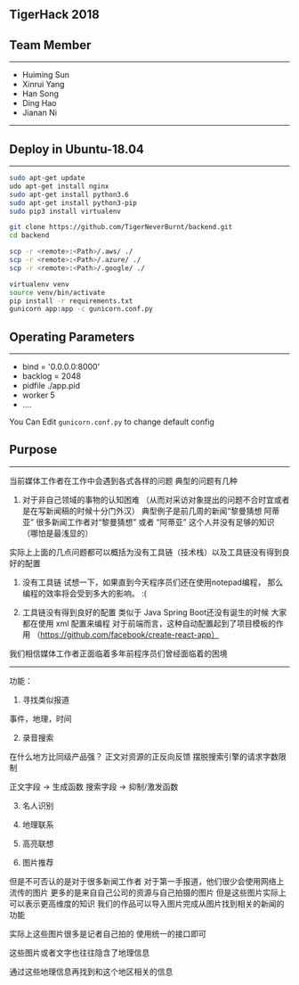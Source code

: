 ## TigerHack 2018

## Team Member

---

- Huiming Sun 
- Xinrui Yang
- Han Song
- Ding Hao
- Jianan Ni

---

## Deploy in Ubuntu-18.04

---

```bash
sudo apt-get update
udo apt-get install nginx
sudo apt-get install python3.6
sudo apt-get install python3-pip
sudo pip3 install virtualenv
```
```bash
git clone https://github.com/TigerNeverBurnt/backend.git
cd backend
```

```bash
scp -r <remote>:<Path>/.aws/ ./
scp -r <remote>:<Path>/.azure/ ./
scp -r <remote>:<Path>/.google/ ./
```

```bash
virtualenv venv 
source venv/bin/activate
pip install -r requirements.txt
gunicorn app:app -c gunicorn.conf.py
```

## Operating Parameters

---

- bind = '0.0.0.0:8000'
- backlog = 2048
- pidfile ./app.pid
- worker 5
- ....

You Can Edit `gunicorn.conf.py` to change default config 


## Purpose

---

当前媒体工作者在工作中会遇到各式各样的问题
典型的问题有几种

1. 对于非自己领域的事物的认知困难 （从而对采访对象提出的问题不合时宜或者是在写新闻稿的时候十分门外汉）
典型例子是前几周的新闻“黎曼猜想 阿蒂亚”
很多新闻工作者对“黎曼猜想” 或者 “阿蒂亚” 这个人并没有足够的知识（哪怕是最浅显的）

实际上上面的几点问题都可以概括为没有工具链（技术栈）以及工具链没有得到良好的配置

1. 没有工具链
试想一下，如果直到今天程序员们还在使用notepad编程，
那么编程的效率将会受到多大的影响。 :(

2. 工具链没有得到良好的配置
类似于 Java Spring Boot还没有诞生的时候
大家都在使用 xml 配置来编程
对于前端而言，这种自动配置起到了项目模板的作用
（https://github.com/facebook/create-react-app）

我们相信媒体工作者正面临着多年前程序员们曾经面临着的困境
 

---

功能：

1. 寻找类似报道

事件，地理，时间

2. 录音搜索

在什么地方比同级产品强？
正文对资源的正反向反馈
摆脱搜索引擎的请求字数限制


正文字段 -> 生成函数
搜索字段 -> 抑制/激发函数

3. 名人识别


4. 地理联系


5. 高亮联想

6. 图片推荐

但是不可否认的是对于很多新闻工作者
对于第一手报道，他们很少会使用网络上流传的图片
更多的是来自自己公司的资源与自己拍摄的图片
但是这些图片实际上可以表示更高维度的知识
我们的作品可以导入图片完成从图片找到相关的新闻的功能



实际上这些图片很多是记者自己拍的
使用统一的接口即可

这些图片或者文字也往往隐含了地理信息

通过这些地理信息再找到和这个地区相关的信息
